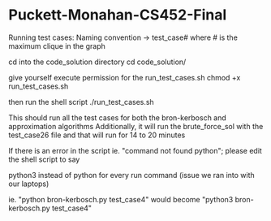 # Puckett-Monahan-CS452-Final

Running test cases:
Naming convention -> test_case# where # is the maximum clique in the graph

cd into the code_solution directory
cd code_solution/

give yourself execute permission for the run_test_cases.sh
chmod +x run_test_cases.sh

then run the shell script
./run_test_cases.sh

This should run all the test cases for both the bron-kerbosch and approximation algorithms
Additionally, it will run the brute_force_sol with the test_case26 file and that will run for 14 to 20 minutes

If there is an error in the script ie. "command not found python"; please edit the shell script to say

python3 instead of python for every run command (issue we ran into with our laptops)

ie. "python bron-kerbosch.py test_case4" would become "python3 bron-kerbosch.py test_case4"
